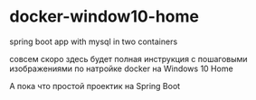 # docker-window10-home
spring boot app with mysql in two containers

совсем скоро здесь будет полная инструкция с пошаговыми изображениями по натройке docker на Windows 10 Home

А пока что простой проектик на Spring Boot

